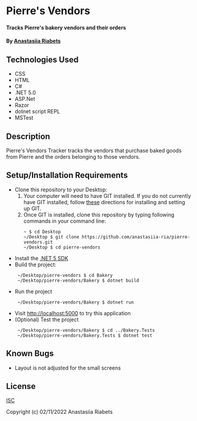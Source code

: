 # Pierre's Vendors

#### Tracks Pierre's bakery vendors and their orders

#### By [Anastasiia Riabets](https://github.com/anastasiia-ria)

## Technologies Used

- CSS
- HTML
- C#
- .NET 5.0
- ASP.Net
- Razor
- dotnet script REPL
- MSTest

## Description

Pierre's Vendors Tracker tracks the vendors that purchase baked goods from Pierre and the orders belonging to those vendors.

## Setup/Installation Requirements

- Clone this repository to your Desktop:
  1. Your computer will need to have GIT installed. If you do not currently have GIT installed, follow [these](https://docs.github.com/en/get-started/quickstart/set-up-git) directions for installing and setting up GIT.
  2. Once GIT is installed, clone this repository by typing following commands in your command line:
     ```
     ~ $ cd Desktop
     ~/Desktop $ git clone https://github.com/anastasiia-ria/pierre-vendors.git
     ~/Desktop $ cd pierre-vendors
     ```
- Install the [.NET 5 SDK](https://dotnet.microsoft.com/en-us/download/dotnet/5.0)
- Build the project:
  ```
   ~/Desktop/pierre-vendors $ cd Bakery
   ~/Desktop/pierre-vendors/Bakery $ dotnet build
  ```
- Run the project
  ```
   ~/Desktop/pierre-vendors/Bakery $ dotnet run
  ```
- Visit [http://localhost:5000](http://localhost:5000) to try this application
- (Optional) Test the project
  ```
   ~/Desktop/pierre-vendors/Bakery $ cd ../Bakery.Tests
   ~/Desktop/pierre-vendors/Bakery.Tests $ dotnet test
  ```

## Known Bugs

- Layout is not adjusted for the small screens

## License

[ISC](https://opensource.org/licenses/ISC)

Copyright (c) 02/11/2022 Anastasiia Riabets
